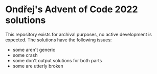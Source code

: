# Ondřej's Advent of Code 2022 solutions

This repository exists for archival purposes, no active development is
expected. The solutions have the following issues:
- some aren't generic
- some crash
- some don't output solutions for both parts
- some are utterly broken
